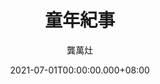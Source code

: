 ---
issue: 435
title: 童年紀事
author: 龔萬灶
language: 四縣
date: 2021-07-01T00:00:00.000+08:00
topic: 懷舊
difficulty: 2
wikidata: Q131449240
wikidata_link: https://www.wikidata.org/wiki/Q131449240
author_wikidata_link: https://www.wikidata.org/wiki/Q131448003
author_wikidata: Q131448003
---